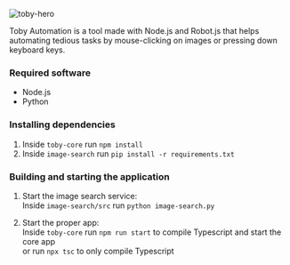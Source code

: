 
![toby-hero](https://user-images.githubusercontent.com/43781236/178103379-a3ada7ee-0956-4308-96fd-624dbaad4171.png)

Toby Automation is a tool made with Node.js and Robot.js that helps automating tedious tasks by mouse-clicking on images or pressing down keyboard keys.

### Required software

* Node.js
* Python

### Installing dependencies

1. Inside `toby-core` run `npm install`
2. Inside `image-search` run `pip install -r requirements.txt`

### Building and starting the application

1. Start the image search service:\
   Inside `image-search/src` run `python image-search.py`

2. Start the proper app:\
   Inside `toby-core` run `npm run start` to compile Typescript and start the core app\
   or run `npx tsc` to only compile Typescript

